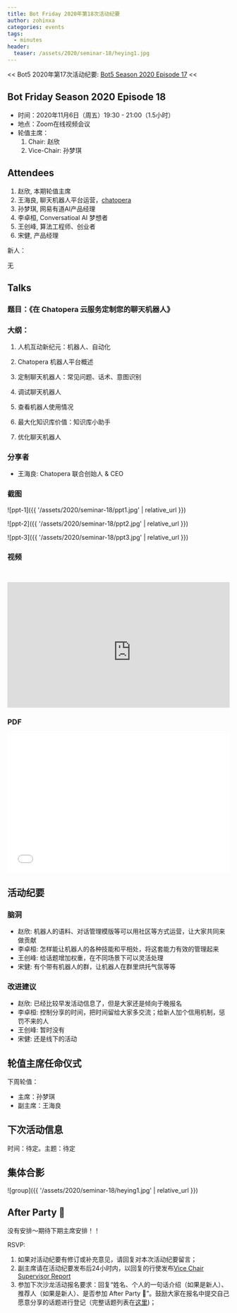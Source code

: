 ```yaml
---
title: Bot Friday 2020年第18次活动纪要
author: zohinxa
categories: events
tags:
  - minutes
header:
  teaser: /assets/2020/seminar-18/heying1.jpg
---
```


<< Bot5 2020年第17次活动纪要: [Bot5 Season 2020 Episode 17](https://www.bot5.club/events/seminar-minutes-2020-17/) <<

## Bot Friday Season 2020 Episode 18

- 时间：2020年11月6日（周五）19:30 - 21:00（1.5小时）
- 地点：Zoom在线视频会议
- 轮值主席：
    1. Chair: 赵欣
    2. Vice-Chair: 孙梦琪

## Attendees

1. 赵欣,  本期轮值主席
2. 王海良,  聊天机器人平台运营，[chatopera](https://bot.chatopera.com)
3. 孙梦琪, 网易有道AI产品经理
4. 李卓桓, Conversatioal AI 梦想者
5. 王创峰,  算法工程师、创业者
6. 宋健, 产品经理

新人：

  无

## Talks

### 题目：《在 Chatopera 云服务定制您的聊天机器人》

### 大纲：

1. 人机互动新纪元：机器人、自动化

2. Chatopera 机器人平台概述

3. 定制聊天机器人：常见问题、话术、意图识别

4. 调试聊天机器人

5. 查看机器人使用情况

6. 最大化知识库价值：知识库小助手

7. 优化聊天机器人

### 分享者

- 王海良: Chatopera 联合创始人 & CEO

### 截图

![ppt-1]({{ '/assets/2020/seminar-18/ppt1.jpg' | relative_url }})

![ppt-2]({{ '/assets/2020/seminar-18/ppt2.jpg' | relative_url }})

![ppt-3]({{ '/assets/2020/seminar-18/ppt3.jpg' | relative_url }})

### 视频

<div class="video-container" style="
    position: relative;
    padding-bottom:56.25%;
    padding-top:30px;
    height:0;
    overflow:hidden;
">
  <iframe width="560" height="315"
    src="https://www.youtube.com/embed/a2pASSo3C34"
    frameborder="0"
    allow="accelerometer; autoplay; encrypted-media; gyroscope; picture-in-picture"
    allowfullscreen
  ></iframe>
</div>

### PDF

<div class="video-container" style="
    position: relative;
    padding-bottom:56.25%;
    padding-top:30px;
    height:0;
    overflow:hidden;
">
  <iframe
    src='{{ '/assets/js/viewer-js/#/assets/2020/seminar-18/ppt.pdf' | relative_url }}'
    width='560'
    height='315'
    allowfullscreen
    webkitallowfullscreen
    frameborder="0"
    style="
      position: absolute;
      top:0;
      left:0;
      width:100%;
      height:100%;
    "
  ></iframe>
</div>

## 活动纪要

### 脑洞

- 赵欣: 机器人的语料、对话管理模版等可以用社区等方式运营，让大家共同来做贡献
- 李卓桓: 怎样能让机器人的各种技能和平相处，将这套能力有效的管理起来
- 王创峰: 给话题增加权重，在不同场景下可以灵活处理
- 宋健: 有个带有机器人的群，让机器人在群里烘托气氛等等

### 改进建议

- 赵欣: 已经比较早发活动信息了，但是大家还是倾向于晚报名
- 李卓桓: 控制分享的时间，把时间留给大家多交流；给新人加个信用机制，惩罚不来的人
- 王创峰: 暂时没有
- 宋健: 还是线下的活动

## 轮值主席任命仪式

下周轮值：
- 主席：孙梦琪
- 副主席：王海良

## 下次活动信息

时间：待定。主题：待定

## 集体合影

![group]({{ '/assets/2020/seminar-18/heying1.jpg' | relative_url }})

## After Party 🍻

没有安排～期待下期主席安排！！

RSVP:

1. 如果对活动纪要有修订或补充意见，请回复对本次活动纪要留言；
2. 副主席请在活动纪要发布后24小时内，以回复的行使发布[Vice Chair Supervisor Report](/manuals/chair/#vice-chair-supervisor-report)
3. 参加下次沙龙活动报名要求：回复“姓名、个人的一句话介绍（如果是新人）、推荐人（如果是新人）、是否参加 After Party 🍻”。鼓励大家在报名中提交自己愿意分享的话题进行登记（完整话题列表在[这里](https://www.bot5.club/talks/))；
